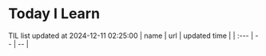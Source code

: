 # Today I Learn 
TIL list updated at 2024-12-11 02:25:00
| name | url | updated time |
| :--- | -- | -- |
